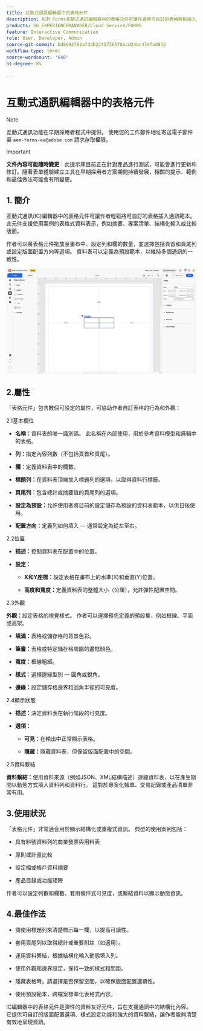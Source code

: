```yaml
---
title: 互動式通訊編輯器中的表格元件
description: AEM Forms互動式通訊編輯器中的表格元件可讓作者將可自訂的表格輕鬆插入通訊範本。
products: SG_EXPERIENCEMANAGER/Cloud Service/FORMS
feature: Interactive Communication
role: User, Developer, Admin
source-git-commit: bd8992792afddb2243736578acd24bc47efad842
workflow-type: tm+mt
source-wordcount: '648'
ht-degree: 8%

---
```



# 互動式通訊編輯器中的表格元件

>[!NOTE]
>
> 互動式通訊功能在早期採用者程式中提供。 使用您的工作郵件地址寄送電子郵件至 `aem-forms-ea@adobe.com` 請求存取權限。

>[!IMPORTANT]
>
> **文件內容可能隨時變更**：此提示庫目前正在針對產品進行測試，可能會進行更新和修訂。隨著表單體驗建立工具在早期採用者方案期間持續發展，相關的提示、範例和最佳做法可能會有所變更。

## &#x200B;1. 簡介

互動式通訊(IC)編輯器中的表格元件可讓作者輕鬆將可自訂的表格插入通訊範本。 此元件支援使用案例的表格式資料表示，例如摘要、專案清單、結構化輸入或比較版面。

作者可以將表格元件拖放至畫布中、設定列和欄的數量，並選擇包括頁首和頁尾列或設定版面配置方向等選項。 資料表可以定義為預設範本，以維持多個通訊的一致性。

![尋找IC檔案](/help/forms/interactive-communication/assets/table.png)

## 2.屬性

「表格元件」包含數個可設定的屬性，可協助作者自訂表格的行為和外觀：


2.1基本欄位

- **名稱：**&#x200B;資料表的唯一識別碼。 此名稱在內部使用，用於參考資料模型和邏輯中的表格。

- **列：**&#x200B;指定內容列數（不包括頁首和頁尾）。

- **欄：**&#x200B;定義資料表中的欄數。

- **標題列：**&#x200B;在資料表頂端加入標題列的選項，以取得資料行標籤。

- **頁尾列：**&#x200B;包含總計或摘要值的頁尾列的選項。

- **設定為預設：**&#x200B;允許使用者將目前的設定儲存為預設的資料表範本，以供日後使用。

- **配置方向：**&#x200B;定義列如何填入 — 通常設定為從左至右。

2.2位置

- **描述：**&#x200B;控制資料表在配置中的位置。

- **設定：**

   - **X和Y座標：**&#x200B;設定表格在畫布上的水準(X)和垂直(Y)位置。

   - **高度和寬度：**&#x200B;定義資料表的整體大小（公厘），允許彈性配置空間。

2.3外觀

**外觀：**&#x200B;設定表格的視覺樣式。 作者可以選擇預先定義的預設集，例如框線、平面或高架。

- **填滿：**&#x200B;表格或儲存格的背景色彩。

- **筆畫：**&#x200B;表格或特定儲存格周圍的邊框顏色。

- **寬度：**&#x200B;框線粗細。

- **樣式：**&#x200B;選擇邊緣型別 — 圓角或銳角。

- **邊緣：**&#x200B;設定儲存格邊界和圓角半徑的可見度。

2.4顯示狀態

- **描述：**&#x200B;決定資料表在執行階段的可見度。

- **選項：**

   - **可見：**&#x200B;在輸出中正常顯示表格。

   - **隱藏：**&#x200B;隱藏資料表，但保留版面配置中的空間。

2.5資料繫結

**資料繫結：**&#x200B;使用資料來源（例如JSON、XML結構描述）連線資料表，以在產生期間以動態方式填入資料列和資料行。 這對於專案化帳單、交易記錄或產品清單非常有用。

## 3.使用狀況

「表格元件」非常適合用於顯示結構化或重複式資訊。 典型的使用案例包括：

- 具有料號資料列的商業發票與用料表

- 原則或計畫比較

- 設定檔或帳戶資料摘要

- 產品目錄或功能矩陣

作者可以設定列數和欄數、套用條件式可見度，或繫結資料以顯示動態資訊。

## 4.最佳作法

- 請使用標題列來清楚標示每一欄，以提高可讀性。

- 套用頁尾列以取得總計或重要附註（如適用）。

- 運用資料繫結，根據結構化輸入動態填入列。

- 使用外觀和邊界設定，保持一致的樣式和間距。

- 隱藏表格時，請選擇是否保留空間，以確保版面配置連續性。

- 使用預設範本，跨檔案標準化表格式內容。

IC編輯器中的表格元件是彈性的資料友好元件，旨在支援通訊中的結構化內容。 它提供可自訂的版面配置選項、樣式設定功能和強大的資料繫結，讓作者能夠清楚有效地呈現資訊。


